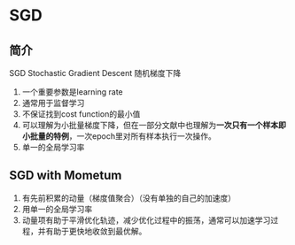 # SGD
简介
--

SGD Stochastic Gradient Descent 随机梯度下降

1.  一个重要参数是learning rate
2.  通常用于监督学习
3.  不保证找到cost function的最小值
4.  可以理解为小批量梯度下降，但在一部分文献中也理解为**一次只有一个样本即小批量的特例**，一次epoch里对所有样本执行一次操作。
5.  单一的全局学习率

SGD with Mometum
----------------

1.  有先前积累的动量（梯度值聚合）（没有单独的自己的加速度）
2.  用单一的全局学习率
3.  动量项有助于平滑优化轨迹，减少优化过程中的振荡，通常可以加速学习过程，并有助于更快地收敛到最优解。